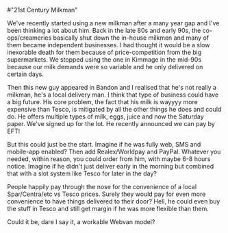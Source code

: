 #"21st Century Milkman"


 We&#39;ve recently started using a new milkman after a many year gap and I&#39;ve been thinking a lot about him. Back in the late 80s and early 90s, the co-ops/creameries basically shut down the in-house milkmen and many of them became independent businesses. I had thought it would be a slow inexorable death for them because of price-competition from the big supermarkets. We stopped using the one in Kimmage in the mid-90s because our milk demands were so variable and he only delivered on certain days. <p /><div>Then this new guy appeared in Bandon and I realised that he&#39;s not really a milkman, he&#39;s a local delivery man. I think that type of business could have a big future. His core problem, the fact that his milk is wayyyy more expensive than Tesco, is mitigated by all the other things he does and could do. He offers multiple types of milk, eggs, juice and now the Saturday paper. We&#39;ve signed up for the lot. He recently announced we can pay by EFT!</div> <p /><div>But this could just be the start. Imagine if he was fully web, SMS and mobile-app enabled? Then add Realex/Worldpay and PayPal. Whatever you needed, within reason, you could order from him, with maybe 6-8 hours notice. Imagine if he didn&#39;t just deliver early in the morning but combined that with a slot system like Tesco for later in the day?</div> <p /><div>People happily pay through the nose for the convenience of a local Spar/Centra/etc vs Tesco prices. Surely they would pay for even more convenience to have things delivered to their door? Hell, he could even buy the stuff in Tesco and still get margin if he was more flexible than them.</div> <p /><div>Could it be, dare I say it, a workable Webvan model?</div>
 